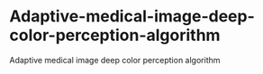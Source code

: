 # Adaptive-medical-image-deep-color-perception-algorithm
Adaptive medical image deep color perception algorithm
